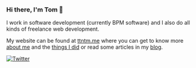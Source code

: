 ### Hi there, I'm Tom 👋

I work in software development (currently BPM software) and I also do all kinds of freelance web development.

My website can be found at [ttntm.me](https://ttntm.me) where you can get to know more [about me](https://ttntm.me/about/) and the [things I did](https://ttntm.me/work/) or read some articles in my [blog](https://ttntm.me/archive/).

[![Twitter](https://img.shields.io/twitter/follow/:twitterHandle.svg?style=social&label=@:twitterHandle)](https://twitter.com/thet0m)

